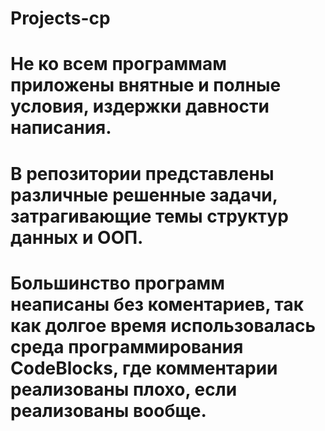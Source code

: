 # Projects-cp 
# Не ко всем программам приложены внятные и полные условия, издержки давности написания.
# В репозитории представлены различные решенные задачи, затрагивающие темы структур данных и ООП.
# Большинство программ неаписаны без коментариев, так как долгое время использовалась среда программирования CodeBlocks, где комментарии реализованы плохо, если реализованы вообще.
